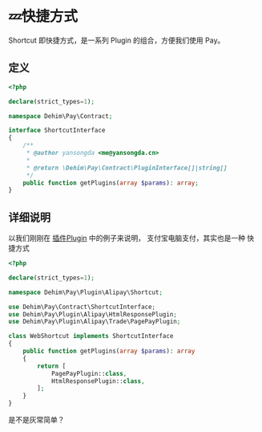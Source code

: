 # 💤快捷方式

Shortcut 即快捷方式，是一系列 Plugin 的组合，方便我们使用 Pay。

## 定义

```php
<?php

declare(strict_types=1);

namespace Dehim\Pay\Contract;

interface ShortcutInterface
{
    /**
     * @author yansongda <me@yansongda.cn>
     *
     * @return \Dehim\Pay\Contract\PluginInterface[]|string[]
     */
    public function getPlugins(array $params): array;
}
```

## 详细说明

以我们刚刚在 [插件Plugin](/docs/v3/kernel/plugin.md) 中的例子来说明，
支付宝电脑支付，其实也是一种 快捷方式

```php
<?php

declare(strict_types=1);

namespace Dehim\Pay\Plugin\Alipay\Shortcut;

use Dehim\Pay\Contract\ShortcutInterface;
use Dehim\Pay\Plugin\Alipay\HtmlResponsePlugin;
use Dehim\Pay\Plugin\Alipay\Trade\PagePayPlugin;

class WebShortcut implements ShortcutInterface
{
    public function getPlugins(array $params): array
    {
        return [
            PagePayPlugin::class,
            HtmlResponsePlugin::class,
        ];
    }
}
```

是不是灰常简单？
